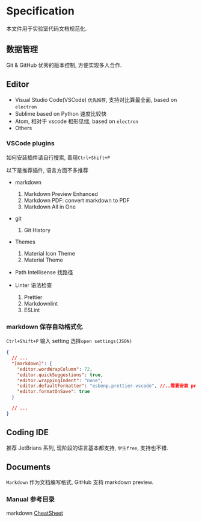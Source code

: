 # Specification

本文件用于实验室代码文档规范化.

## 数据管理

Git & GitHub 优秀的版本控制, 方便实现多人合作.

## Editor

- Visual Studio Code(VSCode) `优先推荐`, 支持对比算最全面, based on `electron`
- Sublime based on Python 速度比较快
- Atom, 相对于 vscode 相形见绌, based on `electron`
- Others

### VSCode plugins

如何安装插件请自行搜索, 善用`Ctrl+Shift+P`

以下是推荐插件, 语言方面不多推荐

- markdown

  1. Markdown Preview Enhanced
  2. Markdown PDF: convert markdown to PDF
  3. Markdown All in One

- git

  1. Git History

- Themes

  1. Material Icon Theme
  2. Material Theme

- Path Intellisense 找路径

- Linter 语法检查
  1. Prettier
  2. Markdownlint
  3. ESLint

### markdown 保存自动格式化

`Ctrl+Shift+P` 输入 setting 选择`open settings(JSON)`

```json
{
  // ...
  "[markdown]": {
    "editor.wordWrapColumn": 72,
    "editor.quickSuggestions": true,
    "editor.wrappingIndent": "none",
    "editor.defaultFormatter": "esbenp.prettier-vscode", //..需要安装 prettier formatter
    "editor.formatOnSave": true
  }

  // ...
}
```

## Coding IDE

推荐 JetBrians 系列, 现阶段的语言基本都支持, `学生free`, 支持也不错.

## Documents

`Markdown` 作为文档编写格式, GitHub 支持 markdown preview.

### Manual 参考目录

markdown [CheatSheet](CheatSheet)

[cheatsheet]: https://github.com/adam-p/markdown-here/wiki/Markdown-Cheatsheet
